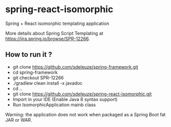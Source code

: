 # spring-react-isomorphic
Spring + React isomorphic templating application

More details about Spring Script Templating at https://jira.spring.io/browse/SPR-12266.

## How to run it ?

 * git clone https://github.com/sdeleuze/spring-framework.git
 * cd spring-framework
 * git checkout SPR-12266
 * ./gradlew clean install -x javadoc
 * cd ..
 * git clone https://github.com/sdeleuze/spring-react-isomorphic.git
 * Import in your IDE (Enable Java 8 syntax support)
 * Run IsomorphicApplication mainb class

Warning: the application does not work when packaged as a Spring Boot fat JAR or WAR.
